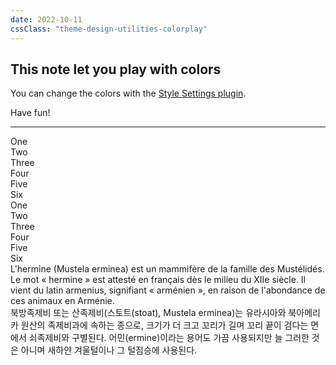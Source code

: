 ```yaml
---
date: 2022-10-11
cssClass: "theme-design-utilities-colorplay"
---
```


## This note let you play with colors

You can change the colors with the [Style Settings plugin](https://github.com/mgmeyers/obsidian-style-settings).

Have fun!

----

<div class="grid-wrapper">
  <!-- Don't put new lines in this div, or obsidian will render blocks which will break the layout -->
  <div class="color-one display-bg">One</div>
  <div class="color-two display-bg">Two</div>
  <div class="color-three display-bg">Three</div>
  <div class="color-four display-bg">Four</div>
  <div class="color-five display-bg">Five</div>
  <div class="color-six display-bg">Six</div>
  <!-- ^ display colors on background ^ -->
  <div class="color-one display-text-border">One</div>
  <div class="color-two display-text-border">Two</div>
  <div class="color-three display-text-border">Three</div>
  <div class="color-four display-text-border">Four</div>
  <div class="color-five display-text-border">Five</div>
  <div class="color-six display-text-border">Six</div>
  <!-- ^ display colors on text and border ^ -->
</div>

<div class="text-wrapper"><span class="color-one">L'hermine</span> (Mustela erminea) est un <span class="color-two">mammifère</span> de la famille des <span class="color-three">Mustélidés</span>. Le mot « hermine » est attesté en français dès le <span class="color-four">milieu du XIIe siècle</span>. Il vient du latin <span class="color-five">armenius</span>, signifiant « arménien », en <span class="color-six">raison</span> de l'abondance de ces animaux en Arménie.</div>

<div class="text-wrapper"><span class="color-one">북방족제비</span> 또는 <span class="color-two">산족제비</span>(스토트(stoat), <span class="color-three">Mustela erminea</span>)는 <span class="color-four">유라시아와 북아메리카</span> 원산의 족제비과에 속하는 종으로, 크기가 더 크고 꼬리가 길며 꼬리 끝이 검다는 면에서 <span class="color-five">쇠족제비</span>와 구별된다. <span class="color-six">어민</span>(ermine)이라는 용어도 가끔 사용되지만 늘 그러한 것은 아니며 새하얀 겨울털이나 그 털짐승에 사용된다.</div>
